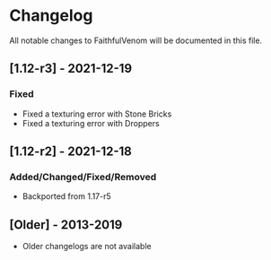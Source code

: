 # Changelog
All notable changes to FaithfulVenom will be documented in this file.

## [1.12-r3] - 2021-12-19
### Fixed
- Fixed a texturing error with Stone Bricks
- Fixed a texturing error with Droppers

## [1.12-r2] - 2021-12-18
### Added/Changed/Fixed/Removed
- Backported from 1.17-r5

## [Older] - 2013-2019
- Older changelogs are not available
